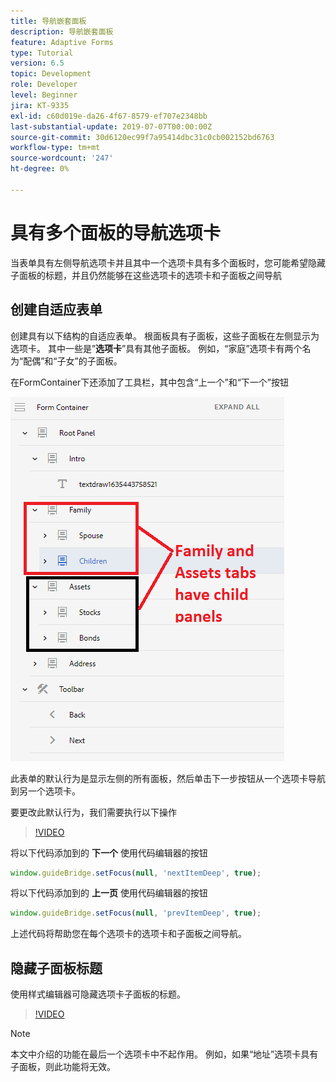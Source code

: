 ```yaml
---
title: 导航嵌套面板
description: 导航嵌套面板
feature: Adaptive Forms
type: Tutorial
version: 6.5
topic: Development
role: Developer
level: Beginner
jira: KT-9335
exl-id: c60d019e-da26-4f67-8579-ef707e2348bb
last-substantial-update: 2019-07-07T00:00:00Z
source-git-commit: 30d6120ec99f7a95414dbc31c0cb002152bd6763
workflow-type: tm+mt
source-wordcount: '247'
ht-degree: 0%

---
```


# 具有多个面板的导航选项卡

当表单具有左侧导航选项卡并且其中一个选项卡具有多个面板时，您可能希望隐藏子面板的标题，并且仍然能够在这些选项卡的选项卡和子面板之间导航

## 创建自适应表单

创建具有以下结构的自适应表单。 根面板具有子面板，这些子面板在左侧显示为选项卡。 其中一些是”**选项卡**”具有其他子面板。 例如，“家庭”选项卡有两个名为“配偶”和“子女”的子面板。

在FormContainer下还添加了工具栏，其中包含“上一个”和“下一个”按钮

![工具栏间距](assets/multiple-panels.png)



此表单的默认行为是显示左侧的所有面板，然后单击下一步按钮从一个选项卡导航到另一个选项卡。

要更改此默认行为，我们需要执行以下操作

>[!VIDEO](https://video.tv.adobe.com/v/338369?quality=12&learn=on)


将以下代码添加到的 **下一个** 使用代码编辑器的按钮

```javascript
window.guideBridge.setFocus(null, 'nextItemDeep', true);
```

将以下代码添加到的 **上一页** 使用代码编辑器的按钮

```javascript
window.guideBridge.setFocus(null, 'prevItemDeep', true);
```

上述代码将帮助您在每个选项卡的选项卡和子面板之间导航。

## 隐藏子面板标题

使用样式编辑器可隐藏选项卡子面板的标题。

>[!VIDEO](https://video.tv.adobe.com/v/338370?quality=12&learn=on)

>[!NOTE]
>
>本文中介绍的功能在最后一个选项卡中不起作用。 例如，如果“地址”选项卡具有子面板，则此功能将无效。
